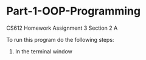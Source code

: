 # Part-1-OOP-Programming
CS612 Homework Assignment 3 Section 2 A

To run this program do the following steps:

1. In the terminal window
